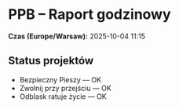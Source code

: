 # PPB – Raport godzinowy
**Czas (Europe/Warsaw):** 2025-10-04 11:15

## Status projektów
- Bezpieczny Pieszy — OK
- Zwolnij przy przejściu — OK
- Odblask ratuje życie — OK

